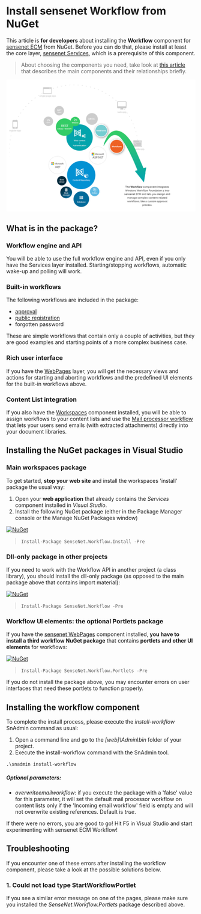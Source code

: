 # Install sensenet Workflow from NuGet

This article is **for developers** about installing the **Workflow** component for [sensenet ECM](https://github.com/SenseNet) from NuGet. Before you can do that, please install at least the core layer, [sensenet Services](https://github.com/SenseNet/sensenet/tree/master/docs/install-sn-from-nuget.md), which is a prerequisite of this component.

>About choosing the components you need, take look at [this article](https://github.com/SenseNet/sensenet/tree/master/docs/sensenet-components.md) that describes the main components and their relationships briefly.

![sensenet Workflow](https://github.com/SenseNet/sn-resources/raw/master/images/sn-components/sn-components_workflows.png "sensenet Workflow")

## What is in the package?
### Workflow engine and API
You will be able to use the full workflow engine and API, even if you only have the Services layer installed. Starting/stopping workflows, automatic wake-up and polling will work.
### Built-in workflows
The following workflows are included in the package:

- [approval](http://wiki.sensenet.com/Approval_workflow_sample)
- [public registration](http://wiki.sensenet.com/Registration_workflow_sample)
- forgotten password

These are simple workflows that contain only a couple of activities, but they are good examples and starting points of a more complex business case.

### Rich user interface
If you have the [WebPages](https://github.com/SenseNet/sn-webpages) layer, you will get the necessary views and actions for starting and aborting workflows and the predefined UI elements for the built-in workflows above.
### Content List integration
If you also have the [Workspaces](https://github.com/SenseNet/sn-workspaces) component installed, you will be able to assign workflows to your content lists and use the [Mail processor workflow](/docs/inbox-workflow.md) that lets your users send emails (with extracted attachments) directly into your document libraries.

## Installing the NuGet packages in Visual Studio
### Main workspaces package
To get started, **stop your web site** and install the workspaces 'install' package the usual way:

1. Open your **web application** that already contains the *Services* component installed in *Visual Studio*.
2. Install the following NuGet package (either in the Package Manager console or the Manage NuGet Packages window)

[![NuGet](https://img.shields.io/nuget/v/SenseNet.Workflow.Install.svg)](https://www.nuget.org/packages/SenseNet.Workflow.Install)

> `Install-Package SenseNet.Workflow.Install -Pre`

### Dll-only package in other projects
If you need to work with the Workflow API in another project (a class library), you should install the dll-only package (as opposed to the main package above that contains import material):

[![NuGet](https://img.shields.io/nuget/v/SenseNet.Workflow.svg)](https://www.nuget.org/packages/SenseNet.Workflow)

> `Install-Package SenseNet.Workflow -Pre`

### Workflow UI elements: the optional Portlets package
If you have the [sensenet WebPages](https://github.com/SenseNetsn-webpages) component installed, **you have to install a third workflow NuGet package** that contains **portlets and other UI elements** for workflows:

[![NuGet](https://img.shields.io/nuget/v/SenseNet.Workflow.Portlets.svg)](https://www.nuget.org/packages/SenseNet.Workflow.Portlets)

> `Install-Package SenseNet.Workflow.Portlets -Pre`

If you do not install the package above, you may encounter errors on user interfaces that need these portlets to function properly.

## Installing the workflow component
To complete the install process, please execute the *install-workflow* SnAdmin command as usual:

1. Open a command line and go to the *[web]\Admin\bin* folder of your project.
2. Execute the install-workflow command with the SnAdmin tool.

```text
.\snadmin install-workflow
```

##### Optional parameters:
- *overwriteemailworkflow*: if you execute the package with a 'false' value for this parameter, it will set the default mail processor workflow on content lists only if the 'Incoming email workflow' field is empty and will not overwrite existing references. Default is *true*.

If there were no errors, you are good to go! Hit F5 in Visual Studio and start experimenting with sensenet ECM Workflow!

## Troubleshooting
If you encounter one of these errors after installing the workflow component, please take a look at the possible solutions below.
### 1. Could not load type StartWorkflowPortlet
If you see a similar error message on one of the pages, please make sure you installed the *SenseNet.Workflow.Portlets* package described above.